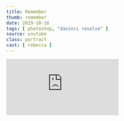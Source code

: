 ```yaml
---
title: Remember
thumb: remember
date: 2019-10-16
tags: [ photoshop, "davinci resolve" ]
source: youtube
class: portrait
cast: [ rebecca ]
---
```

<iframe
    src="https://www.youtube.com/embed/Rn04rbeH0Ig"
    frameborder="0"
    allow="accelerometer; autoplay; encrypted-media; gyroscope; picture-in-picture"
    allowfullscreen
    title="Space Thief - Remember"
></iframe>
